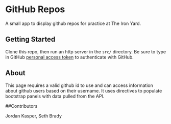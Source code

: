
# GitHub Repos

A small app to display github repos for practice at The Iron Yard.

## Getting Started

Clone this repo, then run an http server in the `src/` directory. Be sure to type in GitHub [personal access token](https://github.com/settings/tokens) to authenticate with GitHub.


## About
This page requires a valid github id to use and can access information about github users
based on their username. It uses directives to populate bootstrap panels with data
pulled from the API.

##Contributors

Jordan Kasper, Seth Brady
